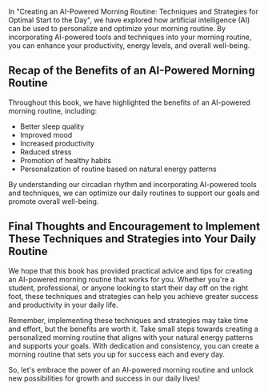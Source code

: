 
In "Creating an AI-Powered Morning Routine: Techniques and Strategies for Optimal Start to the Day", we have explored how artificial intelligence (AI) can be used to personalize and optimize your morning routine. By incorporating AI-powered tools and techniques into your morning routine, you can enhance your productivity, energy levels, and overall well-being.

Recap of the Benefits of an AI-Powered Morning Routine
------------------------------------------------------

Throughout this book, we have highlighted the benefits of an AI-powered morning routine, including:

* Better sleep quality
* Improved mood
* Increased productivity
* Reduced stress
* Promotion of healthy habits
* Personalization of routine based on natural energy patterns

By understanding our circadian rhythm and incorporating AI-powered tools and techniques, we can optimize our daily routines to support our goals and promote overall well-being.

Final Thoughts and Encouragement to Implement These Techniques and Strategies into Your Daily Routine
-----------------------------------------------------------------------------------------------------

We hope that this book has provided practical advice and tips for creating an AI-powered morning routine that works for you. Whether you're a student, professional, or anyone looking to start their day off on the right foot, these techniques and strategies can help you achieve greater success and productivity in your daily life.

Remember, implementing these techniques and strategies may take time and effort, but the benefits are worth it. Take small steps towards creating a personalized morning routine that aligns with your natural energy patterns and supports your goals. With dedication and consistency, you can create a morning routine that sets you up for success each and every day.

So, let's embrace the power of an AI-powered morning routine and unlock new possibilities for growth and success in our daily lives!